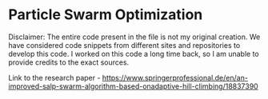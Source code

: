 # Particle Swarm Optimization

Disclaimer: The entire code present in the file is not my original creation. We have considered code snippets from different sites and repositories to develop this code.
I worked on this code a long time back, so I am unable to provide credits to the exact sources.

Link to the research paper - https://www.springerprofessional.de/en/an-improved-salp-swarm-algorithm-based-onadaptive-hill-climbing/18837390
